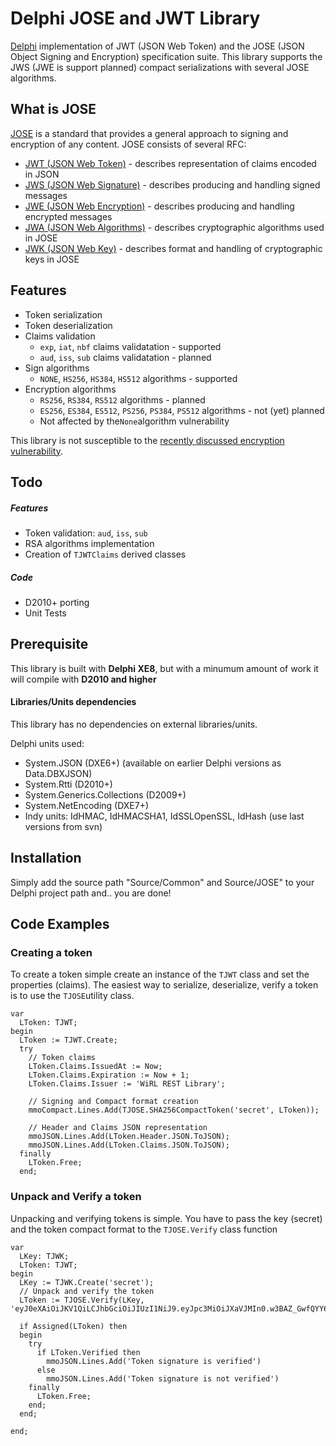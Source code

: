 # Delphi JOSE and JWT Library
[Delphi](http://www.embarcadero.com/products/delphi) implementation of JWT (JSON Web Token) and the JOSE (JSON Object Signing and Encryption) specification suite. This library supports the JWS (JWE is support planned) compact serializations with several JOSE algorithms.

## What is JOSE

[JOSE](https://tools.ietf.org/html/rfc7520) is a standard that provides a general approach to signing and encryption of any content. JOSE consists of several RFC:

- [JWT (JSON Web Token)](https://tools.ietf.org/html/rfc7519) - describes representation of claims encoded in JSON
- [JWS (JSON Web Signature)](https://tools.ietf.org/html/rfc7515) - describes producing and handling signed messages
- [JWE (JSON Web Encryption)](https://tools.ietf.org/html/rfc7516) - describes producing and handling encrypted messages
- [JWA (JSON Web Algorithms)](https://tools.ietf.org/html/rfc7518) - describes cryptographic algorithms used in JOSE
- [JWK (JSON Web Key)](https://tools.ietf.org/html/rfc7517) - describes format and handling of cryptographic keys in JOSE

## Features

- Token serialization
- Token deserialization
- Claims validation
    - `exp`, `iat`, `nbf` claims validatation - supported
    - `aud`, `iss`, `sub` claims validatation - planned
- Sign algorithms
    - `NONE`, `HS256`, `HS384`, `HS512` algorithms - supported
- Encryption algorithms
    - `RS256`, `RS384`, `RS512` algorithms - planned
    - `ES256`, `ES384`, `ES512`, `PS256`, `PS384`, `PS512` algorithms - not (yet) planned
	- Not affected by the`None`algorithm vulnerability

This library is not susceptible to the [recently discussed encryption vulnerability](https://auth0.com/blog/2015/03/31/critical-vulnerabilities-in-json-web-token-libraries/).

## Todo
##### Features
- Token validation: `aud`, `iss`, `sub`
- RSA algorithms implementation
- Creation of `TJWTClaims` derived classes
##### Code
- D2010+ porting
- Unit Tests 


## Prerequisite
This library is built with **Delphi XE8**, but with a minumum amount of work it will compile with **D2010 and higher**
#### Libraries/Units dependencies
This library has no dependencies on external libraries/units.

Delphi units used:
- System.JSON (DXE6+) (available on earlier Delphi versions as Data.DBXJSON)
- System.Rtti (D2010+)
- System.Generics.Collections (D2009+)
- System.NetEncoding (DXE7+)
- Indy units: IdHMAC, IdHMACSHA1, IdSSLOpenSSL, IdHash (use last versions from svn)

## Installation
Simply add the source path "Source/Common" and Source/JOSE" to your Delphi project path and.. you are done!

## Code Examples

### Creating a token
To create a token simple create an instance of the `TJWT` class and set the properties (claims).
The easiest way to serialize, deserialize, verify a token is to use the `TJOSE`utility class.

```delphi
var
  LToken: TJWT;
begin
  LToken := TJWT.Create;
  try
    // Token claims
    LToken.Claims.IssuedAt := Now;
    LToken.Claims.Expiration := Now + 1;
    LToken.Claims.Issuer := 'WiRL REST Library';

    // Signing and Compact format creation
    mmoCompact.Lines.Add(TJOSE.SHA256CompactToken('secret', LToken));

    // Header and Claims JSON representation
    mmoJSON.Lines.Add(LToken.Header.JSON.ToJSON);
    mmoJSON.Lines.Add(LToken.Claims.JSON.ToJSON);
  finally
    LToken.Free;
  end;
```	


### Unpack and Verify a token

Unpacking and verifying tokens is simple.  You have to pass the key (secret) and the token compact format to the `TJOSE.Verify` class function

```delphi
var
  LKey: TJWK;
  LToken: TJWT;
begin
  LKey := TJWK.Create('secret');
  // Unpack and verify the token
  LToken := TJOSE.Verify(LKey, 'eyJ0eXAiOiJKV1QiLCJhbGciOiJIUzI1NiJ9.eyJpc3MiOiJXaVJMIn0.w3BAZ_GwfQYY6dkS8xKUNZ_sOnkDUMELxBN0mKKNhJ4');

  if Assigned(LToken) then
  begin
    try
      if LToken.Verified then
        mmoJSON.Lines.Add('Token signature is verified')
      else
        mmoJSON.Lines.Add('Token signature is not verified')
    finally
      LToken.Free;
    end;
  end;
  
end;
```